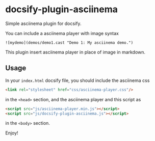 # docsify-plugin-asciinema

Simple asciinema plugin for docsify.

You can include a asciinema player with image syntax

```
![mydemo](demos/demo1.cast "Demo 1: My asciinema demo.")
```

This plugin insert asciinema player in place of image in markdown.

## Usage

In your `index.html` docsify file, you should include the asciinema css

``` html
<link rel="stylesheet" href="css/asciinema-player.css"/>
```

in the `<head>` section, and the asciinema player and this script as

``` html
<script src="js/asciinema-player.min.js"></script>
<script src="js/docsify-plugin-asciinema.js"></script>
```
in the `<body>` section.

Enjoy!
